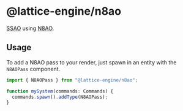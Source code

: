 # @lattice-engine/n8ao

[SSAO](https://en.wikipedia.org/wiki/Screen_space_ambient_occlusion) using [N8AO](https://github.com/N8python/n8ao).

## Usage

To add a N8AO pass to your render, just spawn in an entity with the `N8AOPass` component.

```ts
import { N8AOPass } from "@lattice-engine/n8ao";

function mySystem(commands: Commands) {
  commands.spawn().addType(N8AOPass);
}
```

